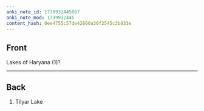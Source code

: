 ```yaml
---
anki_note_id: 1739932445867
anki_note_mod: 1739932445
content_hash: 0ee4755c57de42600a30f2545c3b033e
---
```


## Front

Lakes of Haryana (1)?

<hr/>

## Back

1. Tilyar Lake